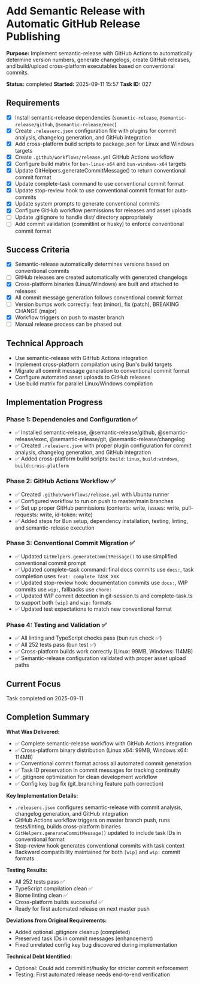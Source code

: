 # Add Semantic Release with Automatic GitHub Release Publishing

**Purpose:** Implement semantic-release with GitHub Actions to automatically determine version numbers, generate changelogs, create GitHub releases, and build/upload cross-platform executables based on conventional commits.

**Status:** completed
**Started:** 2025-09-11 15:57
**Task ID:** 027

## Requirements
- [x] Install semantic-release dependencies (`semantic-release`, `@semantic-release/github`, `@semantic-release/exec`)
- [x] Create `.releaserc.json` configuration file with plugins for commit analysis, changelog generation, and GitHub integration
- [x] Add cross-platform build scripts to package.json for Linux and Windows targets
- [x] Create `.github/workflows/release.yml` GitHub Actions workflow
- [x] Configure build matrix for `bun-linux-x64` and `bun-windows-x64` targets
- [x] Update GitHelpers.generateCommitMessage() to return conventional commit format
- [x] Update complete-task command to use conventional commit format
- [x] Update stop-review hook to use conventional commit format for auto-commits
- [x] Update system prompts to generate conventional commits
- [x] Configure GitHub workflow permissions for releases and asset uploads
- [ ] Update .gitignore to handle dist/ directory appropriately
- [ ] Add commit validation (commitlint or husky) to enforce conventional commit format

## Success Criteria
- [x] Semantic-release automatically determines versions based on conventional commits
- [ ] GitHub releases are created automatically with generated changelogs
- [x] Cross-platform binaries (Linux/Windows) are built and attached to releases
- [x] All commit message generation follows conventional commit format
- [ ] Version bumps work correctly: feat (minor), fix (patch), BREAKING CHANGE (major)
- [x] Workflow triggers on push to master branch
- [ ] Manual release process can be phased out

## Technical Approach
- Use semantic-release with GitHub Actions integration
- Implement cross-platform compilation using Bun's build targets
- Migrate all commit message generation to conventional commit format
- Configure automated asset uploads to GitHub releases
- Use build matrix for parallel Linux/Windows compilation

## Implementation Progress

### Phase 1: Dependencies and Configuration ✅
- ✅ Installed semantic-release, @semantic-release/github, @semantic-release/exec, @semantic-release/git, @semantic-release/changelog
- ✅ Created `.releaserc.json` with proper plugin configuration for commit analysis, changelog generation, and GitHub integration
- ✅ Added cross-platform build scripts: `build:linux`, `build:windows`, `build:cross-platform`

### Phase 2: GitHub Actions Workflow ✅  
- ✅ Created `.github/workflows/release.yml` with Ubuntu runner
- ✅ Configured workflow to run on push to master/main branches
- ✅ Set up proper GitHub permissions (contents: write, issues: write, pull-requests: write, id-token: write)
- ✅ Added steps for Bun setup, dependency installation, testing, linting, and semantic-release execution

### Phase 3: Conventional Commit Migration ✅
- ✅ Updated `GitHelpers.generateCommitMessage()` to use simplified conventional commit prompt
- ✅ Updated complete-task command: final docs commits use `docs:`, task completion uses `feat: complete TASK_XXX`
- ✅ Updated stop-review hook: documentation commits use `docs:`, WIP commits use `wip:`, fallbacks use `chore:`
- ✅ Updated WIP commit detection in git-session.ts and complete-task.ts to support both `[wip]` and `wip:` formats
- ✅ Updated test expectations to match new conventional format

### Phase 4: Testing and Validation ✅
- ✅ All linting and TypeScript checks pass (bun run check ✅)
- ✅ All 252 tests pass (bun test ✅) 
- ✅ Cross-platform builds work correctly (Linux: 99MB, Windows: 114MB)
- ✅ Semantic-release configuration validated with proper asset upload paths

## Current Focus

Task completed on 2025-09-11

## Completion Summary

**What Was Delivered:**
- ✅ Complete semantic-release workflow with GitHub Actions integration
- ✅ Cross-platform binary distribution (Linux x64: 99MB, Windows x64: 114MB)
- ✅ Conventional commit format across all automated commit generation
- ✅ Task ID preservation in commit messages for tracking continuity
- ✅ .gitignore optimization for clean development workflow
- ✅ Config key bug fix (git_branching feature path correction)

**Key Implementation Details:**
- `.releaserc.json` configures semantic-release with commit analysis, changelog generation, and GitHub integration
- GitHub Actions workflow triggers on master branch push, runs tests/linting, builds cross-platform binaries
- `GitHelpers.generateCommitMessage()` updated to include task IDs in conventional format
- Stop-review hook generates conventional commits with task context
- Backward compatibility maintained for both `[wip]` and `wip:` commit formats

**Testing Results:**
- All 252 tests pass ✅
- TypeScript compilation clean ✅ 
- Biome linting clean ✅
- Cross-platform builds successful ✅
- Ready for first automated release on next master push

**Deviations from Original Requirements:**
- Added optional .gitignore cleanup (completed)
- Preserved task IDs in commit messages (enhancement)
- Fixed unrelated config key bug discovered during implementation

**Technical Debt Identified:**
- Optional: Could add commitlint/husky for stricter commit enforcement
- Testing: First automated release needs end-to-end verification

<!-- branch: feature/semantic-release-setup-027 -->